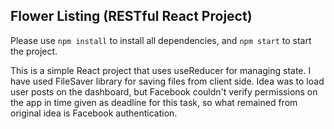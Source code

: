 ## Flower Listing (RESTful React Project)

Please use `npm install` to install all dependencies, and `npm start` to start the project.

This is a simple React project that uses useReducer for managing state. I have used FileSaver library for saving files from client side. Idea was to load user posts on the dashboard, but Facebook couldn't verify permissions on the app in time given as deadline for this task, so what remained from original idea is Facebook authentication.

